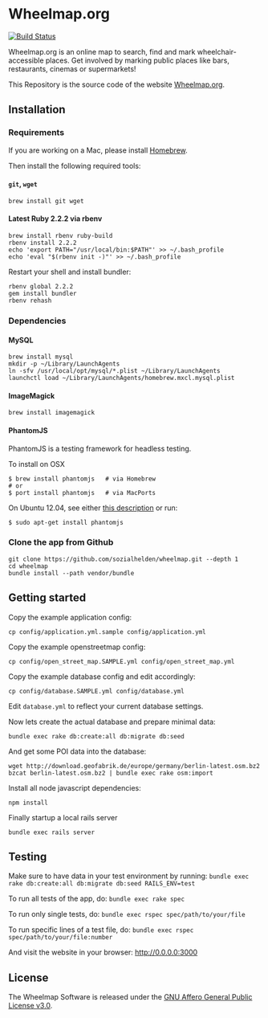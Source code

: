 # Wheelmap.org

[![Build Status](https://travis-ci.org/sozialhelden/wheelmap.svg?branch=master)](https://travis-ci.org/sozialhelden/wheelmap)

Wheelmap.org is an online map to search, find and mark wheelchair-accessible places. Get involved by marking public places like bars, restaurants, cinemas or supermarkets!

This Repository is the source code of the website [Wheelmap.org](http://wheelmap.org/).

## Installation

### Requirements

If you are working on a Mac, please install [Homebrew](http://brew.sh/).

Then install the following required tools:

#### `git`, `wget`

    brew install git wget

#### Latest Ruby 2.2.2 via rbenv

    brew install rbenv ruby-build
    rbenv install 2.2.2
    echo 'export PATH="/usr/local/bin:$PATH"' >> ~/.bash_profile
    echo 'eval "$(rbenv init -)"' >> ~/.bash_profile

Restart your shell and install bundler:

    rbenv global 2.2.2
    gem install bundler
    rbenv rehash

### Dependencies

#### MySQL

    brew install mysql
    mkdir -p ~/Library/LaunchAgents
    ln -sfv /usr/local/opt/mysql/*.plist ~/Library/LaunchAgents
    launchctl load ~/Library/LaunchAgents/homebrew.mxcl.mysql.plist

#### ImageMagick

    brew install imagemagick

#### PhantomJS

PhantomJS is a testing framework for headless testing.

To install on OSX

```
$ brew install phantomjs   # via Homebrew
# or
$ port install phantomjs   # via MacPorts
```

On Ubuntu 12.04, see either [this description](https://mediocre.com/forum/topics/phantomjs-2-and-travis-ci-we-beat-our-heads-against-a-wall-so-you-dont-have-to) or run:

```
$ sudo apt-get install phantomjs
```


### Clone the app from Github

    git clone https://github.com/sozialhelden/wheelmap.git --depth 1
    cd wheelmap
    bundle install --path vendor/bundle

## Getting started

Copy the example application config:

    cp config/application.yml.sample config/application.yml

Copy the example openstreetmap config:

    cp config/open_street_map.SAMPLE.yml config/open_street_map.yml

Copy the example database config and edit accordingly:

    cp config/database.SAMPLE.yml config/database.yml

Edit `database.yml` to reflect your current database settings.

Now lets create the actual database and prepare minimal data:

    bundle exec rake db:create:all db:migrate db:seed

And get some POI data into the database:

    wget http://download.geofabrik.de/europe/germany/berlin-latest.osm.bz2
    bzcat berlin-latest.osm.bz2 | bundle exec rake osm:import

Install all node javascript dependencies:

    npm install

Finally startup a local rails server

    bundle exec rails server

## Testing

Make sure to have data in your test environment by running:
`bundle exec rake db:create:all db:migrate db:seed RAILS_ENV=test`

To run all tests of the app, do:
`bundle exec rake spec`

To run only single tests, do:
`bundle exec rspec spec/path/to/your/file`

To run specific lines of a test file, do:
`bundle exec rspec spec/path/to/your/file:number`

And visit the website in your browser: http://0.0.0.0:3000

## License

The Wheelmap Software is released under the [GNU Affero General Public License v3.0](/LICENSE).
